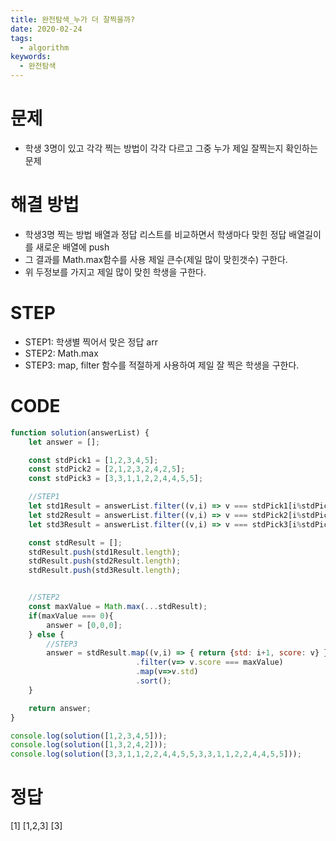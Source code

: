 ```yaml
---
title: 완전탐색_누가 더 잘찍을까?
date: 2020-02-24
tags:
  - algorithm
keywords:
  - 완전탐색
---
```


# 문제 
* 학생 3명이 있고 각각 찍는 방법이 각각 다르고 그중 누가 제일 잘찍는지 확인하는 문제 
        
# 해결 방법 
* 학생3명 찍는 방법 배열과 정답 리스트를 비교하면서 학생마다 맞힌 정답 배열길이를 새로운 배열에 push
* 그 결과를 Math.max함수를 사용 제일 큰수(제일 많이 맞힌갯수) 구한다.
* 위 두정보를 가지고 제일 많이 맞힌 학생을 구한다.


# STEP
* STEP1: 학생별 찍어서 맞은 정답 arr
* STEP2: Math.max
* STEP3: map, filter 함수를 적절하게 사용하여 제일 잘 찍은 학생을 구한다.

# CODE
```js
function solution(answerList) {
    let answer = [];

    const stdPick1 = [1,2,3,4,5];
    const stdPick2 = [2,1,2,3,2,4,2,5];
    const stdPick3 = [3,3,1,1,2,2,4,4,5,5];

    //STEP1
    let std1Result = answerList.filter((v,i) => v === stdPick1[i%stdPick1.length]);
    let std2Result = answerList.filter((v,i) => v === stdPick2[i%stdPick2.length]);
    let std3Result = answerList.filter((v,i) => v === stdPick3[i%stdPick3.length]);

    const stdResult = [];
    stdResult.push(std1Result.length);
    stdResult.push(std2Result.length);
    stdResult.push(std3Result.length);


    //STEP2
    const maxValue = Math.max(...stdResult);
    if(maxValue === 0){
        answer = [0,0,0];
    } else {
        //STEP3
        answer = stdResult.map((v,i) => { return {std: i+1, score: v} })
                            .filter(v=> v.score === maxValue)
                            .map(v=>v.std)
                            .sort();
    }

    return answer;
}

console.log(solution([1,2,3,4,5]));
console.log(solution([1,3,2,4,2]));
console.log(solution([3,3,1,1,2,2,4,4,5,5,3,3,1,1,2,2,4,4,5,5]));
```

# 정답 
[1]
[1,2,3]
[3]

